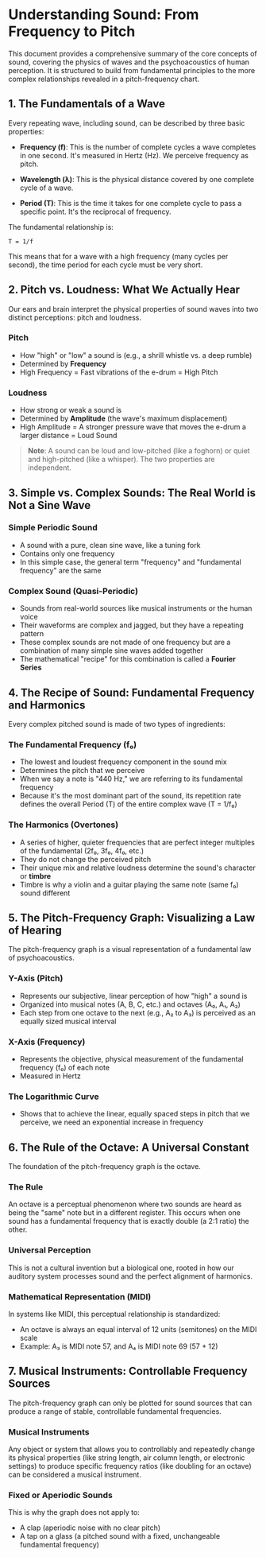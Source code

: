# Understanding Sound: From Frequency to Pitch

This document provides a comprehensive summary of the core concepts of sound, covering the physics of waves and the psychoacoustics of human perception. It is structured to build from fundamental principles to the more complex relationships revealed in a pitch-frequency chart.

## 1. The Fundamentals of a Wave

Every repeating wave, including sound, can be described by three basic properties:

- **Frequency (f)**: This is the number of complete cycles a wave completes in one second. It's measured in Hertz (Hz). We perceive frequency as pitch.

- **Wavelength (λ)**: This is the physical distance covered by one complete cycle of a wave.

- **Period (T)**: This is the time it takes for one complete cycle to pass a specific point. It's the reciprocal of frequency.

The fundamental relationship is:

```
T = 1/f
```

This means that for a wave with a high frequency (many cycles per second), the time period for each cycle must be very short.

## 2. Pitch vs. Loudness: What We Actually Hear

Our ears and brain interpret the physical properties of sound waves into two distinct perceptions: pitch and loudness.

### Pitch
- How "high" or "low" a sound is (e.g., a shrill whistle vs. a deep rumble)
- Determined by **Frequency**
- High Frequency = Fast vibrations of the e-drum = High Pitch

### Loudness
- How strong or weak a sound is
- Determined by **Amplitude** (the wave's maximum displacement)
- High Amplitude = A stronger pressure wave that moves the e-drum a larger distance = Loud Sound

> **Note**: A sound can be loud and low-pitched (like a foghorn) or quiet and high-pitched (like a whisper). The two properties are independent.

## 3. Simple vs. Complex Sounds: The Real World is Not a Sine Wave

### Simple Periodic Sound
- A sound with a pure, clean sine wave, like a tuning fork
- Contains only one frequency
- In this simple case, the general term "frequency" and "fundamental frequency" are the same

### Complex Sound (Quasi-Periodic)
- Sounds from real-world sources like musical instruments or the human voice
- Their waveforms are complex and jagged, but they have a repeating pattern
- These complex sounds are not made of one frequency but are a combination of many simple sine waves added together
- The mathematical "recipe" for this combination is called a **Fourier Series**

## 4. The Recipe of Sound: Fundamental Frequency and Harmonics

Every complex pitched sound is made of two types of ingredients:

### The Fundamental Frequency (f₀)
- The lowest and loudest frequency component in the sound mix
- Determines the pitch that we perceive
- When we say a note is "440 Hz," we are referring to its fundamental frequency
- Because it's the most dominant part of the sound, its repetition rate defines the overall Period (T) of the entire complex wave (T = 1/f₀)

### The Harmonics (Overtones)
- A series of higher, quieter frequencies that are perfect integer multiples of the fundamental (2f₀, 3f₀, 4f₀, etc.)
- They do not change the perceived pitch
- Their unique mix and relative loudness determine the sound's character or **timbre**
- Timbre is why a violin and a guitar playing the same note (same f₀) sound different

## 5. The Pitch-Frequency Graph: Visualizing a Law of Hearing

The pitch-frequency graph is a visual representation of a fundamental law of psychoacoustics.

### Y-Axis (Pitch)
- Represents our subjective, linear perception of how "high" a sound is
- Organized into musical notes (A, B, C, etc.) and octaves (A₀, A₁, A₂)
- Each step from one octave to the next (e.g., A₂ to A₃) is perceived as an equally sized musical interval

### X-Axis (Frequency)
- Represents the objective, physical measurement of the fundamental frequency (f₀) of each note
- Measured in Hertz

### The Logarithmic Curve
- Shows that to achieve the linear, equally spaced steps in pitch that we perceive, we need an exponential increase in frequency

## 6. The Rule of the Octave: A Universal Constant

The foundation of the pitch-frequency graph is the octave.

### The Rule
An octave is a perceptual phenomenon where two sounds are heard as being the "same" note but in a different register. This occurs when one sound has a fundamental frequency that is exactly double (a 2:1 ratio) the other.

### Universal Perception
This is not a cultural invention but a biological one, rooted in how our auditory system processes sound and the perfect alignment of harmonics.

### Mathematical Representation (MIDI)
In systems like MIDI, this perceptual relationship is standardized:
- An octave is always an equal interval of 12 units (semitones) on the MIDI scale
- Example: A₃ is MIDI note 57, and A₄ is MIDI note 69 (57 + 12)

## 7. Musical Instruments: Controllable Frequency Sources

The pitch-frequency graph can only be plotted for sound sources that can produce a range of stable, controllable fundamental frequencies.

### Musical Instruments
Any object or system that allows you to controllably and repeatedly change its physical properties (like string length, air column length, or electronic settings) to produce specific frequency ratios (like doubling for an octave) can be considered a musical instrument.

### Fixed or Aperiodic Sounds
This is why the graph does not apply to:
- A clap (aperiodic noise with no clear pitch)
- A tap on a glass (a pitched sound with a fixed, unchangeable fundamental frequency)